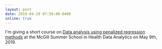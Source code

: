 ```yaml
---
layout: post
date: 2019-04-29 07:59:00-0400
inline: true
---
```


I'm giving a short course on [Data analysis using penalized regression methods](http://ism.uqam.ca/health-analytics//en/program.html) at the McGill Summer School in Health Data Analytics on May 9th, 2019. 
